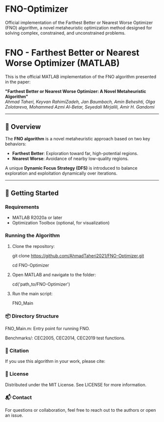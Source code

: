 # FNO-Optimizer
Official implementation of the Farthest Better or Nearest Worse Optimizer (FNO) algorithm, a novel metaheuristic optimization method designed for solving complex, constrained, and unconstrained problems.

# FNO - Farthest Better or Nearest Worse Optimizer (MATLAB)

This is the official MATLAB implementation of the FNO algorithm presented in the paper:

**"Farthest Better or Nearest Worse Optimizer: A Novel Metaheuristic Algorithm"**  
_Ahmad Taheri, Keyvan RahimiZadeh, Jan Baumbach, Amin Beheshti, Olga Zolotareva, Mohammed Azmi Al-Betar, Seyedali Mirjalili, Amir H. Gandomi_

---

## 🧠 Overview

The **FNO algorithm** is a novel metaheuristic approach based on two key behaviors:

- **Farthest Better**: Exploration toward far, high-potential regions.
- **Nearest Worse**: Avoidance of nearby low-quality regions.

A unique **Dynamic Focus Strategy (DFS)** is introduced to balance exploration and exploitation dynamically over iterations.

---

## 🚀 Getting Started

### Requirements

- MATLAB R2020a or later
- Optimization Toolbox (optional, for visualization)

### Running the Algorithm

1. Clone the repository:
   
   git clone https://github.com/AhmadTaheri2021/FNO-Optimizer.git

   cd FNO-Optimizer

3. Open MATLAB and navigate to the folder:

    cd('path_to/FNO-Optimizer')

4. Run the main script:

    FNO_Main

### 📦 Directory Structure

   FNO_Main.m: Entry point for running FNO.

   Benchmarks/: CEC2005, CEC2014, CEC2019 test functions.



### 📑 Citation
If you use this algorithm in your work, please cite:

### 📄 License
Distributed under the MIT License. See LICENSE for more information.

### 📬 Contact
For questions or collaboration, feel free to reach out to the authors or open an issue.

